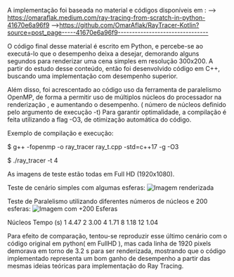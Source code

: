A implementação foi baseada no material e códigos disponíveis em : 
--> https://omaraflak.medium.com/ray-tracing-from-scratch-in-python-41670e6a96f9
-->https://github.com/OmarAflak/RayTracer-Kotlin?source=post_page-----41670e6a96f9--------------------------------

O código final desse material é escrito em Python, e percebe-se ao executá-lo que o desempenho deixa a desejar, demorando alguns segundos para renderizar uma cena simples em resolução 300x200.
A partir do estudo desse conteúdo, então foi desenvolvido código em C++, buscando uma implementação com desempenho superior.

Além disso, foi acrescentado ao código uso da ferramenta de paralelismo OpenMP, de forma a permitir uso de múltiplos núcleos do processador na renderização , e aumentando o desempenho. ( número de núcleos definido pelo argumento de execução -t)
Para garantir optimalidade, a compilação é feita utilizando a flag -O3, de otimização automática do código.

Exemplo de compilação e execução:

$ g++ -fopenmp -o ray_tracer ray_t.cpp -std=c++17 -g -O3

$ ./ray_tracer -t 4 

As imagens de teste estão todas em Full HD (1920x1080).

Teste de cenário simples com algumas esferas:
![Imagem renderizada](https://ibb.co/CJQXC6n)

Teste de Paralelismo utilizando diferentes números de núcleos e 200 esferas:
![Imagem com +200 Esferas](URL_da_Imagem)

Núcleos  Tempo (s)
1         4.47
2         3.00
4         1.71
8         1.18
12        1.04


Para efeito de comparação, tentou-se reproduzir esse último cenário com o código original em python( em FullHD ), mas cada linha de 1920 pixels demorava em torno de 3.2 s para ser renderizada, mostrando que o código implementado representa um bom ganho de desempenho a partir das mesmas ideias teóricas para implementação do Ray Tracing.
